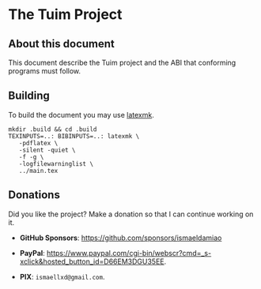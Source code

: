 # The Tuim Project

## About this document

This document describe the Tuim project and the ABI that conforming programs
must follow.

## Building

To build the document you may use
[latexmk](https://ctan.org/pkg/latexmk/).

```
mkdir .build && cd .build
TEXINPUTS=..: BIBINPUTS=..: latexmk \
   -pdflatex \
   -silent -quiet \
   -f -g \
   -logfilewarninglist \
   ../main.tex
```

## Donations

Did you like the project? Make a donation so that I can continue working on it.

- **GitHub Sponsors**: https://github.com/sponsors/ismaeldamiao

- **PayPal**: <https://www.paypal.com/cgi-bin/webscr?cmd=_s-xclick&hosted_button_id=D66EM3DGU35EE>.

- **PIX**: `ismaellxd@gmail.com`.

